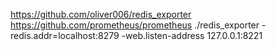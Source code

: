 https://github.com/oliver006/redis_exporter
https://github.com/prometheus/prometheus
./redis_exporter -redis.addr=localhost:8279 -web.listen-address 127.0.0.1:8221